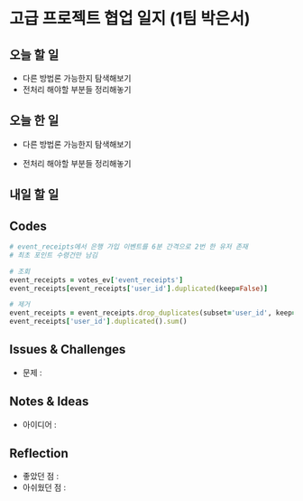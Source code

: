 # 고급 프로젝트 협업 일지 (1팀 박은서)

## 오늘 할 일
* 다른 방법론 가능한지 탐색해보기
* 전처리 해야할 부분들 정리해놓기
## 오늘 한 일
* 다른 방법론 가능한지 탐색해보기
> 
* 전처리 해야할 부분들 정리해놓기
> 
## 내일 할 일

## Codes
```ruby
# event_receipts에서 은행 가입 이벤트를 6분 간격으로 2번 한 유저 존재
# 최초 포인트 수령건만 남김

# 조회
event_receipts = votes_ev['event_receipts']
event_receipts[event_receipts['user_id'].duplicated(keep=False)]

# 제거
event_receipts = event_receipts.drop_duplicates(subset='user_id', keep='first')
event_receipts['user_id'].duplicated().sum()
```
## Issues & Challenges
* 문제 : 
## Notes & Ideas
* 아이디어 : 
## Reflection
* 좋았던 점 : 
* 아쉬웠던 점 : 

